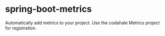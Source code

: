 spring-boot-metrics
===================

Automatically add metrics to your project. Use the codahale Metrics project for registration.
